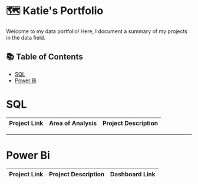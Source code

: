 # 🗺 Katie's Portfolio

Welcome to my data portfolio! Here, I document a summary of my projects in the data field. 

## 📚 Table of Contents
- [SQL](#sql)
- [Power Bi](#power-bi)

# SQL

| Project Link | Area of Analysis | Project Description | 
|---|---|---|
***

# Power Bi

| Project Link | Project Description | Dashboard Link |
|---|---|---|
